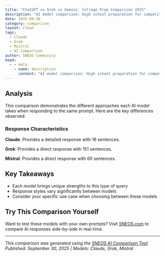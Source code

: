 ```yaml
---
title: "ChatGPT vs Grok vs Gemini: College Prep Comparison 2025"
description: "AI model comparison: High school preparation for competitive colleges - comprehensive strategy..."
date: 2025-09-30
category: comparison
layout: Clean
tags:
  - Claude
  - Grok
  - Mistral
  - AI Comparison
author: SNEOS Community
head:
  - - meta
    - name: description
      content: "AI model comparison: High school preparation for competitive colleges - comprehensive strategy..."
---
```


<ChatComparison
  title="ChatGPT vs Grok vs Gemini: College Prep Comparison 2025"
  prompt="High school preparation for competitive colleges - comprehensive strategy"
  :responses='{
    "Claude": "# High School Preparation for Competitive Colleges: Complete Strategy Guide\n\n## Academic Excellence Foundation\n\n### Core Curriculum Strategy\n- **Take the most rigorous courses available** (Honors, AP, IB, dual enrollment)\n- **Target GPA**: Aim for 3.8\u002B unweighted (3.9\u002B for most competitive schools)\n- **Course sequence planning**: Map out 4-year academic trajectory early\n- **Subject depth**: 4\u002B years in core subjects (English, Math, Science, Social Studies)\n- **Language requirement**: 3-4 years of foreign language\n\n### Advanced Coursework\n- **AP Strategy**: 6-12 AP courses (quality over quantity)\n- **IB Program**: Consider full IB Diploma if available\n- **Dual Enrollment**: College courses during junior/senior year\n- **Summer academic programs**: Selective pre-college programs\n\n## Standardized Testing\n\n### SAT/ACT Preparation\n- **Start early**: Begin prep sophomore year\n- **Target scores**: SAT 1450\u002B or ACT 32\u002B for competitive schools\n- **Multiple attempts**: Plan 2-3 test dates\n- **Subject Tests**: Consider if applying to highly selective schools\n\n### Test Strategy Timeline\n- **Sophomore year**: PSAT practice, identify strengths/weaknesses\n- **Junior year**: Main testing period (March-June)\n- **Senior year**: Final retake if needed (August-October)\n\n## Extracurricular Excellence\n\n### Leadership \u0026 Impact\n- **Depth over breadth**: Focus on 3-5 meaningful activities\n- **Leadership roles**: Seek positions that demonstrate initiative\n- **Community impact**: Activities that benefit others\n- **Consistency**: 2-4 year commitments show dedication\n\n### Activity Categories to Consider\n- **Academic clubs** (Debate, Academic Decathlon, Honor Society)\n- **Community service** (sustained volunteer work)\n- **Athletics** (varsity sports, individual achievements)\n- **Arts** (music, theater, visual arts, creative writing)\n- **STEM activities** (research, competitions, maker spaces)\n- **Work/internships** (especially relevant to intended major)\n\n## Building a Compelling Profile\n\n### Developing Your \u0022Spike\u0022\n- **Identify passion areas**: What genuinely interests you?\n- **Create connections**: Link activities to potential major/career\n- **Show progression**: Demonstrate growth and increasing responsibility\n- **Document achievements**: Keep detailed records of accomplishments\n\n### Research \u0026 Special Projects\n- **Independent research**: Work with professors or professionals\n- **Science fairs**: Intel ISEF, regional competitions\n- **Academic competitions**: Math Olympiad, Science Bowl, etc.\n- **Publications**: School newspaper, literary magazines, research journals\n\n## College Application Timeline\n\n### Freshman-Sophomore Years\n- Focus on academics and exploring interests\n- Begin building extracurricular involvement\n- Develop study habits and time management skills\n\n### Junior Year (Critical Year)\n- **Fall**: PSAT, college research begins\n- **Spring**: SAT/ACT testing, AP exams\n- **Summer**: College visits, essay drafting, intensive programs\n\n### Senior Year\n- **Fall**: Application completion, interviews\n- **Winter**: Final applications submitted\n- **Spring**: Decision time, final transcript submission\n\n## Strategic Recommendations\n\n### Academic Planning\n1. **Meet with counselors regularly** - ensure you\u0027re on track\n2. **Build relationships with teachers** - for strong recommendation letters\n3. **Challenge yourself appropriately** - balance rigor with performance\n4. **Maintain upward grade trajectory** - improvement over time matters\n\n### Extracurricular Strategy\n1. **Quality engagement** - leadership and impact matter more than quantity\n2. **Summer utilization** - productive summers strengthen applications\n3. **Skill development** - pursue activities that build transferable skills\n4. **Documentation** - keep detailed records of all activities and achievements\n\n### Personal Development\n1. **Intellectual curiosity** - pursue learning beyond requirements\n2. **Character building** - integrity, resilience, empathy\n3. **Communication skills** - writing and speaking abilities\n4. **Global awareness** - understanding of world issues and cultures\n\n## Financial Preparation\n\n### Merit Aid Strategy\n- Maintain high GPA and test scores\n- Apply to schools where you\u0027re in the top 25% of applicants\n- Research school-specific merit scholarships\n\n### Need-Based Aid Preparation\n- Understand FAFSA and CSS Profile requirements\n- Consider family financial planning implications\n- Research schools with strong need-based aid programs\n\n## Common Mistakes to Avoid\n\n1",
    "Grok": "Preparing for competitive colleges during high school requires a strategic, well-rounded approach that balances academic excellence, extracurricular involvement, standardized testing, and personal development. Below is a comprehensive strategy tailored for high school students aiming for admission to top-tier colleges (e.g., Ivy League schools, Stanford, MIT, etc.). This plan assumes the student is starting in 9th grade, but it can be adapted for later start points with increased intensity.\n\n---\n\n### General Principles\n1. **Start Early**: Building a strong profile takes time. Consistency over four years is key.\n2. **Be Authentic**: Admissions officers value genuine passion and depth over shallow breadth. Focus on activities and interests that truly resonate with you.\n3. **Aim for Balance**: Avoid burnout by managing academics, extracurriculars, and personal well-being.\n4. **Research Specific Colleges**: Different schools prioritize different qualities (e.g., research at MIT, leadership at Harvard). Tailor your preparation accordingly.\n\n---\n\n### Year-by-Year Strategy\n\n#### 9th Grade: Build a Strong Foundation\n- **Academics**:\n  - Take the most challenging courses available (e.g., honors if offered). Aim for a GPA of 3.8\u002B (unweighted) from the start.\n  - Focus on core subjects: Math, Science, English, History, and a foreign language. Develop strong study habits and time management skills.\n  - Identify areas of academic interest (e.g., STEM, humanities) to guide future course selection.\n- **Extracurriculars**:\n  - Explore interests by joining 2-3 clubs or activities (e.g., debate, robotics, sports, music). Focus on quality over quantity.\n  - Volunteer in your community to demonstrate social responsibility (e.g., local nonprofits, tutoring younger students).\n  - Consider summer programs or camps related to potential career interests to explore fields like engineering, medicine, or arts.\n- **Standardized Testing**:\n  - No immediate pressure, but build a strong vocabulary and reading comprehension through consistent reading (books, articles, etc.).\n  - If considering early PSAT, familiarize yourself with the format using free online resources.\n- **Personal Development**:\n  - Set long-term goals with parents or a counselor. Discuss potential majors or career paths.\n  - Start a journal or document to track achievements, awards, and experiences for future college essays.\n\n#### 10th Grade: Deepen Commitment and Explore\n- **Academics**:\n  - Continue taking rigorous courses (e.g., AP/IB if available). Maintain or improve GPA.\n  - Begin planning course load for 11th and 12th grades to include advanced courses relevant to intended major (e.g., AP Calculus for STEM).\n  - Seek help if struggling in any subject\u2014consider tutoring or study groups.\n- **Extracurriculars**:\n  - Narrow down activities to focus on 1-2 areas of deep involvement. Aim for leadership roles (e.g., club officer, team captain).\n  - Start or lead a project/initiative if possible (e.g., organizing a fundraiser, starting a club). This shows initiative and impact.\n  - Pursue summer opportunities like internships, research programs, or pre-college courses at universities (many are free or offer financial aid).\n- **Standardized Testing**:\n  - Take the PSAT/NMSQT (if offered) for practice and potential National Merit Scholarship qualification.\n  - Begin preliminary SAT/ACT prep using free resources like Khan Academy or official practice tests.\n- **Personal Development**:\n  - Research colleges and their requirements (GPA, test scores, essays). Create a preliminary list of 10-15 schools.\n  - Build relationships with teachers and mentors for future recommendation letters.\n\n#### 11th Grade: Intensify Efforts and Stand Out\n- **Academics**:\n  - Take a challenging course load with multiple AP/IB or honors classes. This is the most critical year for demonstrating academic rigor.\n  - Maintain or improve GPA (colleges heavily weigh junior year grades).\n  - Consider dual enrollment at a local college if AP/IB isn\u2019t available.\n- **Extracurriculars**:\n  - Secure leadership positions in chosen activities. Aim for significant impact (e.g., growing club membership, winning competitions).\n  - Seek out prestigious opportunities: national competitions, selective summer programs (e.g., RSI for STEM, TASP for humanities), or internships.\n  - Document achievements (awards, projects) for your resume or Common App activities list.\n- **Standardized Testing**:\n  - Take the SAT/ACT in the spring (March-May). Aim for scores in the 75th percentile or higher for target schools (e.g., 1450\u002B SAT or 32\u002B ACT for top colleges).\n  - Retake if necessary in late summer or early fall. Consider SAT Subject Tests if required by specific schools.\n  - Prepare for AP exams if enrolled in AP courses; strong scores (4-5) can demonstrate college readiness.\n- **Personal Development**:\n  - Refine college list to 8-12 schools (mix of reach, target, and safety). Visit campuses if possible or attend virtual tours.\n  - Brainstorm personal essay topics for college applications. Reflect on challenges, growth, and defining experiences.\n  - Ask teachers for letters of recommendation (choose those who know you well).\n\n#### 12th Grade: Finalize and Shine\n- **Academics**:\n  - Continue rigorous coursework. Avoid senioritis\u2014colleges review final grades.\n  - Complete any remaining AP/IB exams for potential college credit.\n- **Extracurriculars**:\n  - Maintain leadership roles and finalize impactful projects.\n  - Tie up loose ends on long-term commitments; highlight culmination of efforts in applications.\n- **Standardized Testing**:\n  - Retake SAT/ACT if needed (early fall deadlines). Ensure scores are sent to colleges.\n  - Finalize any additional testing (e.g., TOEFL for international students).\n- **College Applications**:\n  - Early Action/Early Decision (if applicable): Submit by November 1. Regular Decision: Aim for December completion to avoid last-minute stress (deadlines typically January 1-15).\n  - Craft compelling essays\u2014personal statement and supplements. Seek feedback from teachers, counselors, or peers.\n  - Submit FAFSA and CSS Profile (if required) for financial aid as soon as possible after October 1.\n  - Prepare for interviews (if offered) by practicing common questions and researching the school.\n- **Personal Development**:\n  - Stay organized with deadlines using a calendar or app.\n  - Reflect on backup plans and remain open to all outcomes. Celebrate small wins during the process.\n\n---\n\n### Key Components of a Competitive Profile\n1. **Academic Excellence**:\n   - GPA: Aim for 3.8-4.0 unweighted (or top 5-10% of class rank).\n   - Course Rigor: Take the most challenging curriculum offered (AP, IB, honors, dual enrollment).\n   - Show consistency or upward trend in grades.\n\n2. **Standardized Test Scores**:\n   - SAT/ACT: Target 1450-1600 SAT or 32-36 ACT for top schools (adjust based on specific college averages).\n   - Optional Tests: SAT Subject Tests, AP scores (if required or beneficial).\n\n3. **Extracurricular Depth**:\n   - Focus on 1-2 areas of passion with demonstrated impact (e.g., research published, state-level awards, community initiatives).\n   - Leadership: Hold meaningful roles (president, founder, captain).\n   - Commitment: Show long-term dedication (multiple years in an activity).\n\n4. **Essays and Personal Narrative**:\n   - Write authentic, reflective essays that reveal character, values, and growth.\n   - Use specific anecdotes to highlight unique experiences or perspectives.\n\n5. **Letters of Recommendation**:\n   - Choose teachers who can speak to your academic abilities and personal qualities.\n   - Provide recommenders with a \u201Cbrag sheet\u201D (list of achievements and traits) to guide their writing.\n\n6. **Summer Opportunities**:\n   - Pursue enrichment programs, internships, or jobs that align with interests.\n   - Examples: Research at a university lab, volunteering abroad, selective pre-college programs.\n\n7. **Demonstrated Interest** (if applicable):\n   - Engage with target schools through campus visits, info sessions, or email correspondence with admissions officers.\n   - Apply Early Decision if a school is your top choice (binding commitment often boosts chances).\n\n---\n\n### Additional Tips\n- **Time Management**: Use planners or apps like Google Calendar to balance school, activities, and test prep. Allocate specific hours weekly for studying and hobbies.\n- **Mental Health**: Prioritize sleep, exercise, and downtime. Seek support from counselors if stress becomes overwhelming.\n- **Financial Planning**: Research scholarships (merit-based, need-based) and discuss college costs with family early on. Use tools like Net Price Calculators on college websites.\n- **Networking**: Build relationships with teachers, mentors, and peers. They can provide advice, recommendations, or collaboration opportunities.\n- **Stay Updated**: Monitor changes in admissions policies (e.g., test-optional trends post-COVID) via college websites or forums like College Confidential.\n\n---\n\n### Sample Timeline Overview\n| Grade | Focus Area                     | Key Actions                                                                 |\n|-------|-------------------------------|-----------------------------------------------------------------------------|\n| 9th   | Foundation                    | Build GPA, explore clubs, start volunteering, set goals.                   |\n| 10th  | Exploration \u0026 Commitment      | Deepen extracurriculars, take PSAT, research colleges, plan summers.       |\n| 11th  | Intensity \u0026 Testing           | Take AP/IB courses, SAT/ACT, secure leadership, draft essays.              |\n| 12th  | Application \u0026 Finalization    | Submit apps, maintain grades, prepare for interviews, apply for aid.       |\n\n---\n\n### Resources\n- **Academic/Test Prep**: Khan Academy (free SAT prep), College Board (PSAT/SAT), ACT.org, AP Central",
    "Mistral": "Preparing for competitive colleges involves a comprehensive strategy that starts early in high school. Here\u0027s a step-by-step plan to help you maximize your potential:\n\n### Freshman Year\n1. **Academic Foundation**:\n   - **Course Selection**: Take challenging courses, including honors or AP classes if available.\n   - **Study Habits**: Develop strong study habits and time management skills.\n   - **Grades**: Aim for high grades in all subjects.\n\n2. **Extracurricular Activities**:\n   - **Explore Interests**: Join clubs, sports, or other activities that interest you.\n   - **Leadership**: Look for opportunities to take on leadership roles.\n\n3. **Standardized Tests**:\n   - **PSAT**: Consider taking the PSAT to get a feel for standardized testing.\n\n### Sophomore Year\n1. **Academic Rigor**:\n   - **Advanced Courses**: Continue to take challenging courses.\n   - **Grades**: Maintain a strong GPA.\n\n2. **Extracurricular Involvement**:\n   - **Depth vs. Breadth**: Focus on a few activities where you can demonstrate depth and commitment.\n   - **Summer Programs**: Consider summer programs or internships related to your interests.\n\n3. **Standardized Tests**:\n   - **PSAT**: Take the PSAT again to prepare for the SAT.\n   - **ACT/SAT**: Start thinking about which test you prefer and begin studying.\n\n### Junior Year\n1. **Academic Excellence**:\n   - **AP/IB Courses**: Take as many AP or IB courses as you can handle.\n   - **Grades**: Continue to maintain a high GPA.\n\n2. **Extracurricular Leadership**:\n   - **Leadership Roles**: Take on more significant leadership roles in your activities.\n   - **Community Service**: Engage in meaningful community service projects.\n\n3. **Standardized Tests**:\n   - **SAT/ACT**: Take the SAT or ACT at least once. Consider taking both to see which one you perform better on.\n   - **SAT Subject Tests**: Take SAT Subject Tests if required by your target colleges.\n\n4. **College Research**:\n   - **College Visits**: Start visiting colleges to get a feel for different campuses.\n   - **College List**: Begin compiling a list of colleges that interest you.\n\n5. **Recommendations**:\n   - **Teacher Relationships**: Build strong relationships with teachers who can write strong letters of recommendation.\n\n### Senior Year\n1. **Academic Consistency**:\n   - **Course Load**: Continue to take challenging courses.\n   - **Grades**: Maintain your GPA, as colleges will review your senior year grades.\n\n2. **College Applications**:\n   - **Essays**: Start drafting your college essays early.\n   - **Applications**: Complete your applications well before the deadlines.\n   - **Financial Aid**: Fill out the FAFSA and any other financial aid forms.\n\n3. **Extracurricular Commitment**:\n   - **Continued Involvement**: Stay involved in your activities and leadership roles.\n   - **Awards and Recognitions**: Apply for any relevant awards or scholarships.\n\n4. **Standardized Tests**:\n   - **Retake**: If necessary, retake the SAT or ACT to improve your scores.\n\n5. **Decision Making**:\n   - **College Visits**: Make final visits to your top choices.\n   - **Decision**: Make your final decision based on fit, financial aid, and future goals.\n\n### Additional Tips\n1. **Networking**:\n   - **Alumni Connections**: Reach out to alumni from your high school who attend your target colleges.\n   - **College Fairs**: Attend college fairs and information sessions.\n\n2. **Personal Growth**:\n   - **Reading**: Read widely to expand your knowledge and vocabulary.\n   - **Skills Development**: Develop skills like public speaking, writing, and critical thinking.\n\n3. **Mental Health**:\n   - **Balance**: Maintain a healthy balance between academics, extracurriculars, and personal time.\n   - **Support**: Seek support from counselors, teachers, and family when needed.\n\nBy following this comprehensive strategy, you\u0027ll be well-prepared to apply to competitive colleges and stand out among other applicants."
  }'
  published-date="12:23"
/>

## Analysis

This comparison demonstrates the different approaches each AI model takes when responding to the same prompt. Here are the key differences observed:

### Response Characteristics

**Claude**: Provides a detailed response with 16 sentences. 

**Grok**: Provides a direct response with 151 sentences. 

**Mistral**: Provides a direct response with 60 sentences. 

## Key Takeaways

- Each model brings unique strengths to this type of query
- Response styles vary significantly between models
- Consider your specific use case when choosing between these models

## Try This Comparison Yourself

Want to test these models with your own prompts? Visit [SNEOS.com](https://sneos.com) to compare AI responses side-by-side in real-time.

---

*This comparison was generated using the [SNEOS AI Comparison Tool](https://sneos.com)*
*Published: September 30, 2025 | Models: Claude, Grok, Mistral*
